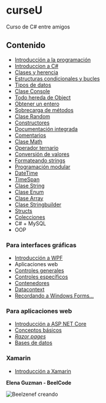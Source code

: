 # curseU
Curso de C# entre amigos

## Contenido

* [Introducción a la programación](general/introProg.md)
* [Introduccion a C#](general/intro.md)
* [Clases y herencia](general/clasesYherencia.md)
* [Estructuras condicionales y bucles](general/estructuras.md)
* [Tipos de datos](general/tiposDatos.md)
* [Clase Console](general/console.md)
* [Todo hereda de Object](general/object.md)
* [Obtener un entero](general/getInt.md)
* [Sobrecarga de métodos](general/sobrecarga.md)
* [Clase Random](general/random.md)
* [Constructores](general/constructor.md)
* [Documentación integrada](general/doc.md)
* [Comentarios](general/comentarios.md)
* [Clase Math](general/math.md)
* [Operador ternario](general/ternario.md)
* [Conversión de valores](general/conversion.md)
* [Formateando strings](general/formatostrings.md)
* [Programación modular](general/progmodular.md)
* [DateTime](general/datetime.md)
* [TimeSpan](general/timespan.md)
* [Clase String](general/string.md)
* [Clase Enum](general/enum.md)
* [Clase Array](general/array.md)
* [Clase Stringbuilder](general/stringbuilder.md)
* [Structs](general/struct.md)
* [Colecciones](general/colecciones.md)
* C# + MySQL
* OOP

### Para interfaces gráficas

* [Introducción a WPF](WPF/introWPF.md)
* Aplicaciones web
* [Controles generales](/WPF/controlesGenerales.md)
* [Controles específicos](WPF/controlesEspecificos.md)
* [Contenedores](WPF/contenedores.md)
* [Datacontext](WPF/datacontext.md)
* [Recordando a Windows Forms...](WPF/rememberWinForms.md)

### Para aplicaciones web

* [Introducción a ASP NET Core](anc/intro.md)
* [Conceptos básicos](anc/basic.md)
* [_Razor pages_](anc/razor.md)
* [Bases de datos](anc/bd.md)

### Xamarin

* [Introducción a Xamarin](xam/intro.md)

**Elena Guzman - BeelCode**

![Beelzenef creando](https://geekstorming.files.wordpress.com/2015/05/creando.png)
